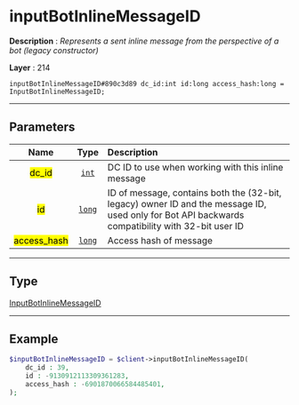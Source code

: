 # inputBotInlineMessageID

**Description** : *Represents a sent inline message from the perspective of a bot \(legacy constructor\)*

**Layer** : 214

```tl
inputBotInlineMessageID#890c3d89 dc_id:int id:long access_hash:long = InputBotInlineMessageID;
```

---

## Parameters

| Name | Type | Description |
| :---: | :---: | :--- |
| <mark>dc_id</mark> | [`int`](type/int) | DC ID to use when working with this inline message |
| <mark>id</mark> | [`long`](type/long) | ID of message, contains both the (32-bit, legacy) owner ID and the message ID, used only for Bot API backwards compatibility with 32-bit user ID |
| <mark>access_hash</mark> | [`long`](type/long) | Access hash of message |

---

## Type

[InputBotInlineMessageID](type/InputBotInlineMessageID)

---

## Example

```php
$inputBotInlineMessageID = $client->inputBotInlineMessageID(
	dc_id : 39,
	id : -9130912113309361283,
	access_hash : -6901870066584485401,
);
```